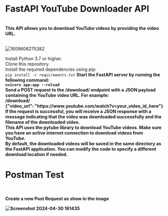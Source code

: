 <?xml version="1.0" encoding="UTF-8"?>
<api>
  <strong><h1>FastAPI YouTube Downloader API</h1><br></strong>
  <strong><description>This API allows you to download YouTube videos by providing the video URL.</description><br></strong> 



![1609606275382](https://github.com/FranceCawich/YoutubeDownloader_FastAPi_Backend/assets/72179627/5cdfbfe5-cec3-4dab-9102-5ad8cff377e0)

  
<setup>
    <step>Install Python 3.7 or higher.</step><br>
    <step>Clone this repository.</step><br>
    <step>Install the required dependencies using pip:</step><br>
    <code>pip install -r requirements.txt</code>
  </setup>
  <strong><usage>
    <step>Start the FastAPI server by running the following command:</step><br>
    <code>uvicorn app:app --reload</code><br>
    <step>Send a POST request to the /download/ endpoint with a JSON payload containing the YouTube video URL. For example:</step><br>
    <request>
      <url>/download/</url><br>
      <payload>{"video_url": "https://www.youtube.com/watch?v=your_video_id_here"}</payload>
    </request>
    <step>If the request is successful, you will receive a JSON response with a message indicating that the video was downloaded successfully and the filename of the downloaded video.</step><br>
  </usage></strong>
  <strong><additional_notes>
    <note>This API uses the pytube library to download YouTube videos. Make sure you have an active internet connection to download videos from YouTube.</note><br>
    <note>By default, the downloaded videos will be saved in the same directory as the FastAPI application. You can modify the code to specify a different download location if needed.</note><br>
  </additional_notes>
</api>


  <strong><h1>Postman Test </h1><br></strong>
  <p> Create a new Post Request as show in the image </p>
  
  
  ![Screenshot 2024-04-30 161435](https://github.com/FranceCawich/YoutubeDownloader_FastAPi_Backend/assets/72179627/743a9fd6-70f8-4265-838b-cb59302674d9)

